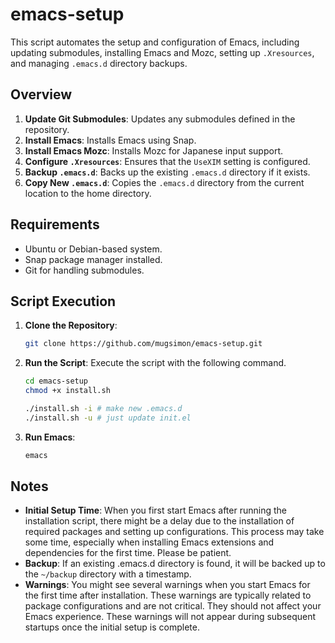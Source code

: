 # emacs-setup
This script automates the setup and configuration of Emacs, including updating submodules, installing Emacs and Mozc, setting up `.Xresources`, and managing `.emacs.d` directory backups.

## Overview

1. **Update Git Submodules**: Updates any submodules defined in the repository.
2. **Install Emacs**: Installs Emacs using Snap.
3. **Install Emacs Mozc**: Installs Mozc for Japanese input support.
4. **Configure `.Xresources`**: Ensures that the `UseXIM` setting is configured.
5. **Backup `.emacs.d`**: Backs up the existing `.emacs.d` directory if it exists.
6. **Copy New `.emacs.d`**: Copies the `.emacs.d` directory from the current location to the home directory.

## Requirements

- Ubuntu or Debian-based system.
- Snap package manager installed.
- Git for handling submodules.

## Script Execution

1. **Clone the Repository**:

   ```bash
   git clone https://github.com/mugsimon/emacs-setup.git
   ```

2. **Run the Script**: Execute the script with the following command.
    ```bash
    cd emacs-setup
    chmod +x install.sh
    ```
    ```bash
    ./install.sh -i # make new .emacs.d
    ./install.sh -u # just update init.el
    ```

3. **Run Emacs**:
    ```bash
    emacs
    ```

## Notes
- **Initial Setup Time**: When you first start Emacs after running the installation script, there might be a delay due to the installation of required packages and setting up configurations. This process may take some time, especially when installing Emacs extensions and dependencies for the first time. Please be patient.
- **Backup**: If an existing .emacs.d directory is found, it will be backed up to the `~/backup` directory with a timestamp.
- **Warnings**: You might see several warnings when you start Emacs for the first time after installation. These warnings are typically related to package configurations and are not critical. They should not affect your Emacs experience. These warnings will not appear during subsequent startups once the initial setup is complete.
